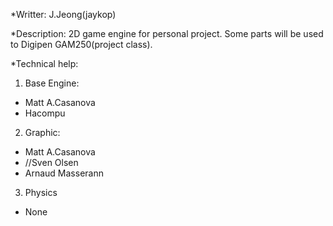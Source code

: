 *Writter: J.Jeong(jaykop)

*Description:
2D game engine for personal project.
Some parts will be used to Digipen GAM250(project class).

*Technical help:

1) Base Engine:
 - Matt A.Casanova
 - Hacompu

2) Graphic:
 - Matt A.Casanova
 - //Sven Olsen
 - Arnaud Masserann

3) Physics
 - None
